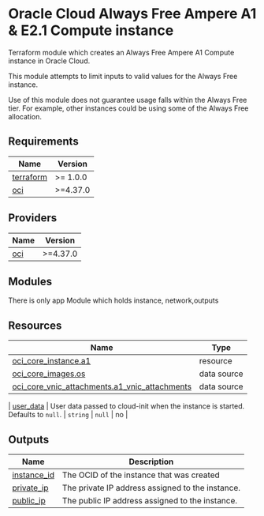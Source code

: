 # Oracle Cloud Always Free Ampere A1 & E2.1 Compute instance

Terraform module which creates an Always Free Ampere A1 Compute instance in Oracle Cloud.

This module attempts to limit inputs to valid values for the Always Free instance.

Use of this module does not guarantee usage falls within the Always Free tier. For example,
other instances could be using some of the Always Free allocation.

<!-- BEGINNING OF PRE-COMMIT-TERRAFORM DOCS HOOK -->
## Requirements

| Name | Version |
|------|---------|
| <a name="requirement_terraform"></a> [terraform](#requirement\_terraform) | >= 1.0.0 |
| <a name="requirement_oci"></a> [oci](#requirement\_oci) | >=4.37.0 |

## Providers

| Name | Version |
|------|---------|
| <a name="provider_oci"></a> [oci](#provider\_oci) | >=4.37.0 |

## Modules

There is only app Module which holds instance, network,outputs

## Resources

| Name | Type |
|------|------|
| [oci_core_instance.a1](https://registry.terraform.io/providers/oracle/oci/latest/docs/resources/core_instance) | resource |
| [oci_core_images.os](https://registry.terraform.io/providers/oracle/oci/latest/docs/data-sources/core_images) | data source |
| [oci_core_vnic_attachments.a1_vnic_attachments](https://registry.terraform.io/providers/oracle/oci/latest/docs/data-sources/core_vnic_attachments) | data source |


| <a name="input_user_data"></a> [user\_data](#input\_user\_data) | User data passed to cloud-init when the instance is started. Defaults to `null`. | `string` | `null` | no |

## Outputs

| Name | Description |
|------|-------------|
| <a name="output_instance_id"></a> [instance\_id](#output\_instance\_id) | The OCID of the instance that was created |
| <a name="output_private_ip"></a> [private\_ip](#output\_private\_ip) | The private IP address assigned to the instance. |
| <a name="output_public_ip"></a> [public\_ip](#output\_public\_ip) | The public IP address assigned to the instance. |
<!-- END OF PRE-COMMIT-TERRAFORM DOCS HOOK -->
